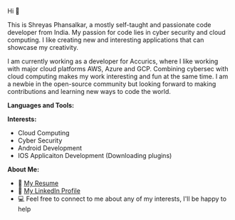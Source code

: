 Hi 👋 

This is Shreyas Phansalkar, a mostly self-taught and passionate code developer from India. My passion for code lies in cyber security and cloud computing. I like creating new and interesting applications that can showcase my creativity.

I am currently  working as a developer for Accurics, where I like working with major cloud platforms AWS, Azure and GCP. Combining cybersec with cloud computing makes my work interesting and fun at the same time. I am a newbie in the open-source community but looking forward to making contributions and learning new ways to code the world.

**Languages and Tools:**

**Interests:**
- Cloud Computing
- Cyber Security
- Android Development 
- IOS Applicaiton Development (Downloading plugins)

**About Me:**

- 📝 [My Resume](https://drive.google.com/drive/u/0/my-drive)
- 💬 [My LinkedIn Profile](https://www.linkedin.com/in/shreyas-phansalkar-shrep20/)
- 💻 Feel free to connect to me about any of my interests, I'll be happy to help
